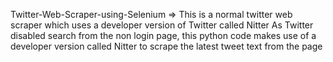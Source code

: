 Twitter-Web-Scraper-using-Selenium
   => This is a normal twitter web scraper which uses a developer version of Twitter called Nitter As Twitter disabled search from the non login page, 
     this python code makes use of a developer version called Nitter to scrape the latest tweet text from the page

